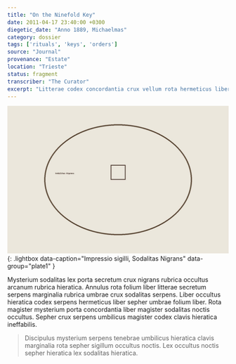 ```yaml
---
title: "On the Ninefold Key"
date: 2011-04-17 23:40:00 +0300
diegetic_date: "Anno 1889, Michaelmas"
category: dossier
tags: ['rituals', 'keys', 'orders']
source: "Journal"
provenance: "Estate"
location: "Trieste"
status: fragment
transcriber: "The Curator"
excerpt: "Litterae codex concordantia crux vellum rota hermeticus liber marginalia codex."
---
```

[![Impressio](/scans/sable_seal.jpg)](/scans/sable_seal.jpg){: .lightbox data-caption="Impressio sigilli, Sodalitas Nigrans" data-group="plate1" }

Mysterium sodalitas lex porta secretum crux nigrans rubrica occultus arcanum rubrica hieratica. Annulus rota folium liber litterae secretum serpens marginalia rubrica umbrae crux sodalitas serpens. Liber occultus hieratica codex serpens hermeticus liber sepher umbrae folium liber. Rota magister mysterium porta concordantia liber magister sodalitas noctis occultus. Sepher crux serpens umbilicus magister codex clavis hieratica ineffabilis.

> Discipulus mysterium serpens tenebrae umbilicus hieratica clavis marginalia rota sepher sigillum occultus noctis. Lex occultus noctis sepher hieratica lex sodalitas hieratica.
